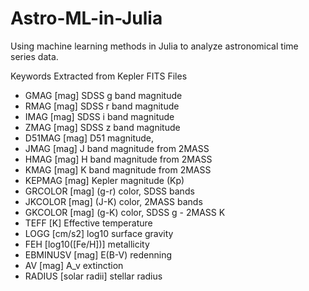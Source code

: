 Astro-ML-in-Julia
=================

Using machine learning methods in Julia to analyze astronomical time series data.

Keywords Extracted from Kepler FITS Files

- GMAG [mag] SDSS g band magnitude
- RMAG [mag] SDSS r band magnitude
- IMAG [mag] SDSS i band magnitude
- ZMAG [mag] SDSS z band magnitude
- D51MAG [mag] D51 magnitude,
- JMAG [mag] J band magnitude from 2MASS
- HMAG [mag] H band magnitude from 2MASS
- KMAG [mag] K band magnitude from 2MASS
- KEPMAG [mag] Kepler magnitude (Kp)
- GRCOLOR [mag] \(g-r) color, SDSS bands
- JKCOLOR [mag] \(J-K) color, 2MASS bands
- GKCOLOR [mag] \(g-K) color, SDSS g - 2MASS K
- TEFF [K] Effective temperature
- LOGG [cm/s2] log10 surface gravity
- FEH [log10([Fe/H])] metallicity
- EBMINUSV [mag] E(B-V) redenning
- AV [mag] A\_v extinction
- RADIUS [solar radii] stellar radius
